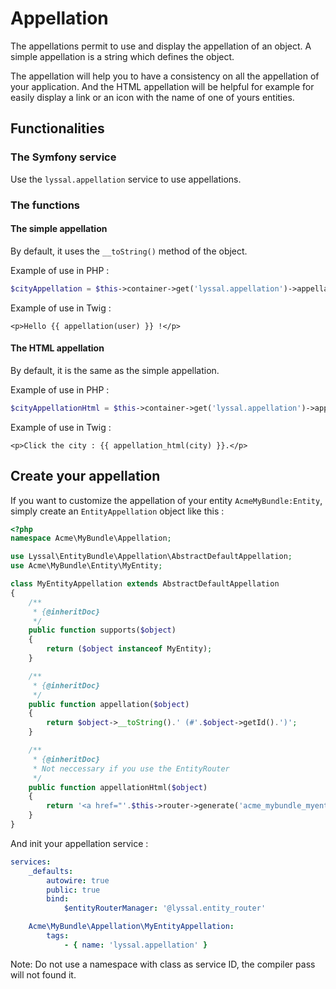 # Appellation

The appellations permit to use and display the appellation of an object.
A simple appellation is a string which defines the object.

The appellation will help you to have a consistency on all the appellation of your application.
And the HTML appellation will be helpful for example for easily display a link or an icon with the name of one of yours entities.


## Functionalities

### The Symfony service

Use the `lyssal.appellation` service to use appellations.


### The functions

#### The simple appellation

By default, it uses the `__toString()` method of the object.

Example of use in PHP :

```php
$cityAppellation = $this->container->get('lyssal.appellation')->appellation($city);
```

Example of use in Twig :

```twig
<p>Hello {{ appellation(user) }} !</p>
```


#### The HTML appellation

By default, it is the same as the simple appellation.

Example of use in PHP :

```php
$cityAppellationHtml = $this->container->get('lyssal.appellation')->appellationHtml($city);
```

Example of use in Twig :

```twig
<p>Click the city : {{ appellation_html(city) }}.</p>
```


## Create your appellation

If you want to customize the appellation of your entity `AcmeMyBundle:Entity`, simply create an `EntityAppellation` object like this :

```php
<?php
namespace Acme\MyBundle\Appellation;

use Lyssal\EntityBundle\Appellation\AbstractDefaultAppellation;
use Acme\MyBundle\Entity\MyEntity;

class MyEntityAppellation extends AbstractDefaultAppellation
{
    /**
     * {@inheritDoc}
     */
    public function supports($object)
    {
        return ($object instanceof MyEntity);
    }

    /**
     * {@inheritDoc}
     */
    public function appellation($object)
    {
        return $object->__toString().' (#'.$object->getId().')';
    }

    /**
     * {@inheritDoc}
     * Not neccessary if you use the EntityRouter
     */
    public function appellationHtml($object)
    {
        return '<a href="'.$this->router->generate('acme_mybundle_myentity_view', array('entity' => $object->getId())).'">'.$this->appellation($object).'</a>';
    }
}
```

And init your appellation service :

```yaml
services:
    _defaults:
        autowire: true
        public: true
        bind:
            $entityRouterManager: '@lyssal.entity_router'

    Acme\MyBundle\Appellation\MyEntityAppellation:
        tags:
            - { name: 'lyssal.appellation' }
```

Note: Do not use a namespace with class as service ID, the compiler pass will not found it.

